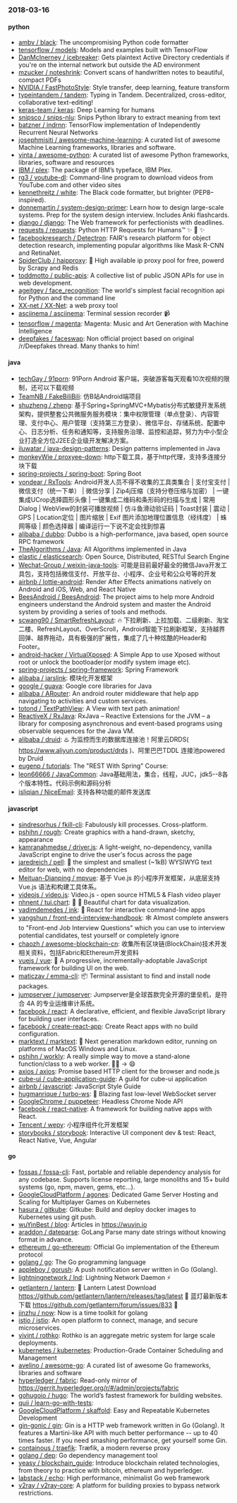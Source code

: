 ### 2018-03-16

#### python
* [ambv / black](https://github.com/ambv/black): The uncompromising Python code formatter
* [tensorflow / models](https://github.com/tensorflow/models): Models and examples built with TensorFlow
* [DanMcInerney / icebreaker](https://github.com/DanMcInerney/icebreaker): Gets plaintext Active Directory credentials if you're on the internal network but outside the AD environment
* [mzucker / noteshrink](https://github.com/mzucker/noteshrink): Convert scans of handwritten notes to beautiful, compact PDFs
* [NVIDIA / FastPhotoStyle](https://github.com/NVIDIA/FastPhotoStyle): Style transfer, deep learning, feature transform
* [typeintandem / tandem](https://github.com/typeintandem/tandem): Typing in Tandem. Decentralized, cross-editor, collaborative text-editing!
* [keras-team / keras](https://github.com/keras-team/keras): Deep Learning for humans
* [snipsco / snips-nlu](https://github.com/snipsco/snips-nlu): Snips Python library to extract meaning from text
* [batzner / indrnn](https://github.com/batzner/indrnn): TensorFlow implementation of Independently Recurrent Neural Networks
* [josephmisiti / awesome-machine-learning](https://github.com/josephmisiti/awesome-machine-learning): A curated list of awesome Machine Learning frameworks, libraries and software.
* [vinta / awesome-python](https://github.com/vinta/awesome-python): A curated list of awesome Python frameworks, libraries, software and resources
* [IBM / plex](https://github.com/IBM/plex): The package of IBM’s typeface, IBM Plex.
* [rg3 / youtube-dl](https://github.com/rg3/youtube-dl): Command-line program to download videos from YouTube.com and other video sites
* [kennethreitz / white](https://github.com/kennethreitz/white): The Black code formatter, but brighter (PEP8–inspired).
* [donnemartin / system-design-primer](https://github.com/donnemartin/system-design-primer): Learn how to design large-scale systems. Prep for the system design interview. Includes Anki flashcards.
* [django / django](https://github.com/django/django): The Web framework for perfectionists with deadlines.
* [requests / requests](https://github.com/requests/requests): Python HTTP Requests for Humans™ ✨ 🍰 ✨
* [facebookresearch / Detectron](https://github.com/facebookresearch/Detectron): FAIR's research platform for object detection research, implementing popular algorithms like Mask R-CNN and RetinaNet.
* [SpiderClub / haipproxy](https://github.com/SpiderClub/haipproxy): 💖 High available ip proxy pool for free, powerd by Scrapy and Redis
* [toddmotto / public-apis](https://github.com/toddmotto/public-apis): A collective list of public JSON APIs for use in web development.
* [ageitgey / face_recognition](https://github.com/ageitgey/face_recognition): The world's simplest facial recognition api for Python and the command line
* [XX-net / XX-Net](https://github.com/XX-net/XX-Net): a web proxy tool
* [asciinema / asciinema](https://github.com/asciinema/asciinema): Terminal session recorder 📹
* [tensorflow / magenta](https://github.com/tensorflow/magenta): Magenta: Music and Art Generation with Machine Intelligence
* [deepfakes / faceswap](https://github.com/deepfakes/faceswap): Non official project based on original /r/Deepfakes thread. Many thanks to him!

#### java
* [techGay / 91porn](https://github.com/techGay/91porn): 91Porn Android 客户端，突破游客每天观看10次视频的限制，还可以下载视频
* [TeamNB / FakeBiliBili](https://github.com/TeamNB/FakeBiliBili): 仿B站Android端项目
* [shuzheng / zheng](https://github.com/shuzheng/zheng): 基于Spring+SpringMVC+Mybatis分布式敏捷开发系统架构，提供整套公共微服务服务模块：集中权限管理（单点登录）、内容管理、支付中心、用户管理（支持第三方登录）、微信平台、存储系统、配置中心、日志分析、任务和通知等，支持服务治理、监控和追踪，努力为中小型企业打造全方位J2EE企业级开发解决方案。
* [iluwatar / java-design-patterns](https://github.com/iluwatar/java-design-patterns): Design patterns implemented in Java
* [monkeyWie / proxyee-down](https://github.com/monkeyWie/proxyee-down): http下载工具，基于http代理，支持多连接分块下载
* [spring-projects / spring-boot](https://github.com/spring-projects/spring-boot): Spring Boot
* [vondear / RxTools](https://github.com/vondear/RxTools): Android开发人员不得不收集的工具类集合 | 支付宝支付 | 微信支付（统一下单） | 微信分享 | Zip4j压缩（支持分卷压缩与加密） | 一键集成UCrop选择圆形头像 | 一键集成二维码和条形码的扫描与生成 | 常用Dialog | WebView的封装可播放视频 | 仿斗鱼滑动验证码 | Toast封装 | 震动 | GPS | Location定位 | 图片缩放 | Exif 图片添加地理位置信息（经纬度） | 蛛网等级 | 颜色选择器 | 编译运行一下说不定会找到惊喜
* [alibaba / dubbo](https://github.com/alibaba/dubbo): Dubbo is a high-performance, java based, open source RPC framework
* [TheAlgorithms / Java](https://github.com/TheAlgorithms/Java): All Algorithms implemented in Java
* [elastic / elasticsearch](https://github.com/elastic/elasticsearch): Open Source, Distributed, RESTful Search Engine
* [Wechat-Group / weixin-java-tools](https://github.com/Wechat-Group/weixin-java-tools): 可能是目前最好最全的微信Java开发工具包，支持包括微信支付、开放平台、小程序、企业号和公众号等的开发
* [airbnb / lottie-android](https://github.com/airbnb/lottie-android): Render After Effects animations natively on Android and iOS, Web, and React Native
* [BeesAndroid / BeesAndroid](https://github.com/BeesAndroid/BeesAndroid): The project aims to help more Android engineers understand the Android system and master the Android system by providing a series of tools and methods.
* [scwang90 / SmartRefreshLayout](https://github.com/scwang90/SmartRefreshLayout): 🔥 下拉刷新、上拉加载、二级刷新、淘宝二楼、RefreshLayout、OverScroll，Android智能下拉刷新框架，支持越界回弹、越界拖动，具有极强的扩展性，集成了几十种炫酷的Header和 Footer。
* [android-hacker / VirtualXposed](https://github.com/android-hacker/VirtualXposed): A Simple App to use Xposed without root or unlock the bootloader(or modify system image etc).
* [spring-projects / spring-framework](https://github.com/spring-projects/spring-framework): Spring Framework
* [alibaba / jarslink](https://github.com/alibaba/jarslink): 模块化开发框架
* [google / guava](https://github.com/google/guava): Google core libraries for Java
* [alibaba / ARouter](https://github.com/alibaba/ARouter): An android router middleware that help app navigating to activities and custom services.
* [totond / TextPathView](https://github.com/totond/TextPathView): A View with text path animation!
* [ReactiveX / RxJava](https://github.com/ReactiveX/RxJava): RxJava – Reactive Extensions for the JVM – a library for composing asynchronous and event-based programs using observable sequences for the Java VM.
* [alibaba / druid](https://github.com/alibaba/druid): ♨️ 为监控而生的数据库连接池！阿里云DRDS( https://www.aliyun.com/product/drds )、阿里巴巴TDDL 连接池powered by Druid
* [eugenp / tutorials](https://github.com/eugenp/tutorials): The "REST With Spring" Course:
* [leon66666 / JavaCommon](https://github.com/leon66666/JavaCommon): Java基础用法，集合，线程，JUC，jdk5--8各个版本特性。代码示例和源码分析
* [isliqian / NiceEmail](https://github.com/isliqian/NiceEmail): 支持各种功能的邮件发送库

#### javascript
* [sindresorhus / fkill-cli](https://github.com/sindresorhus/fkill-cli): Fabulously kill processes. Cross-platform.
* [pshihn / rough](https://github.com/pshihn/rough): Create graphics with a hand-drawn, sketchy, appearance
* [kamranahmedse / driver.js](https://github.com/kamranahmedse/driver.js): A light-weight, no-dependency, vanilla JavaScript engine to drive the user's focus across the page
* [jaredreich / pell](https://github.com/jaredreich/pell): 📝 the simplest and smallest (~1kB) WYSIWYG text editor for web, with no dependencies
* [Meituan-Dianping / mpvue](https://github.com/Meituan-Dianping/mpvue): 基于 Vue.js 的小程序开发框架，从底层支持 Vue.js 语法和构建工具体系。
* [videojs / video.js](https://github.com/videojs/video.js): Video.js - open source HTML5 & Flash video player
* [nhnent / tui.chart](https://github.com/nhnent/tui.chart): 🍞 🍯 Beautiful chart for data visualization.
* [vadimdemedes / ink](https://github.com/vadimdemedes/ink): 🌈 React for interactive command-line apps
* [yangshun / front-end-interview-handbook](https://github.com/yangshun/front-end-interview-handbook): 🕸 Almost complete answers to "Front-end Job Interview Questions" which you can use to interview potential candidates, test yourself or completely ignore
* [chaozh / awesome-blockchain-cn](https://github.com/chaozh/awesome-blockchain-cn): 收集所有区块链(BlockChain)技术开发相关资料，包括Fabric和Ethereum开发资料
* [vuejs / vue](https://github.com/vuejs/vue): 🖖 A progressive, incrementally-adoptable JavaScript framework for building UI on the web.
* [maticzav / emma-cli](https://github.com/maticzav/emma-cli): 📦 Terminal assistant to find and install node packages.
* [jumpserver / jumpserver](https://github.com/jumpserver/jumpserver): Jumpserver是全球首款完全开源的堡垒机，是符合 4A 的专业运维审计系统。
* [facebook / react](https://github.com/facebook/react): A declarative, efficient, and flexible JavaScript library for building user interfaces.
* [facebook / create-react-app](https://github.com/facebook/create-react-app): Create React apps with no build configuration.
* [marktext / marktext](https://github.com/marktext/marktext): 📝 Next generation markdown editor, running on platforms of MacOS Windows and Linux.
* [pshihn / workly](https://github.com/pshihn/workly): A really simple way to move a stand-alone function/class to a web worker. 🏋️‍♀️ → 😄
* [axios / axios](https://github.com/axios/axios): Promise based HTTP client for the browser and node.js
* [cube-ui / cube-application-guide](https://github.com/cube-ui/cube-application-guide): A guild for cube-ui application
* [airbnb / javascript](https://github.com/airbnb/javascript): JavaScript Style Guide
* [hugmanrique / turbo-ws](https://github.com/hugmanrique/turbo-ws): 💨 Blazing fast low-level WebSocket server
* [GoogleChrome / puppeteer](https://github.com/GoogleChrome/puppeteer): Headless Chrome Node API
* [facebook / react-native](https://github.com/facebook/react-native): A framework for building native apps with React.
* [Tencent / wepy](https://github.com/Tencent/wepy): 小程序组件化开发框架
* [storybooks / storybook](https://github.com/storybooks/storybook): Interactive UI component dev & test: React, React Native, Vue, Angular

#### go
* [fossas / fossa-cli](https://github.com/fossas/fossa-cli): Fast, portable and reliable dependency analysis for any codebase. Supports license reporting, large monoliths and 15+ build systems (go, npm, maven, gems, etc...).
* [GoogleCloudPlatform / agones](https://github.com/GoogleCloudPlatform/agones): Dedicated Game Server Hosting and Scaling for Multiplayer Games on Kubernetes
* [hasura / gitkube](https://github.com/hasura/gitkube): Gitkube: Build and deploy docker images to Kubernetes using git push.
* [wuYinBest / blog](https://github.com/wuYinBest/blog): Articles in https://wuyin.io
* [araddon / dateparse](https://github.com/araddon/dateparse): GoLang Parse many date strings without knowing format in advance.
* [ethereum / go-ethereum](https://github.com/ethereum/go-ethereum): Official Go implementation of the Ethereum protocol
* [golang / go](https://github.com/golang/go): The Go programming language
* [appleboy / gorush](https://github.com/appleboy/gorush): A push notification server written in Go (Golang).
* [lightningnetwork / lnd](https://github.com/lightningnetwork/lnd): Lightning Network Daemon ⚡️
* [getlantern / lantern](https://github.com/getlantern/lantern): 🔴 Lantern Latest Download https://github.com/getlantern/lantern/releases/tag/latest 🔴 蓝灯最新版本下载 https://github.com/getlantern/forum/issues/833 🔴
* [jinzhu / now](https://github.com/jinzhu/now): Now is a time toolkit for golang
* [istio / istio](https://github.com/istio/istio): An open platform to connect, manage, and secure microservices.
* [vivint / rothko](https://github.com/vivint/rothko): Rothko is an aggregate metric system for large scale deployments.
* [kubernetes / kubernetes](https://github.com/kubernetes/kubernetes): Production-Grade Container Scheduling and Management
* [avelino / awesome-go](https://github.com/avelino/awesome-go): A curated list of awesome Go frameworks, libraries and software
* [hyperledger / fabric](https://github.com/hyperledger/fabric): Read-only mirror of https://gerrit.hyperledger.org/r/#/admin/projects/fabric
* [gohugoio / hugo](https://github.com/gohugoio/hugo): The world’s fastest framework for building websites.
* [quii / learn-go-with-tests](https://github.com/quii/learn-go-with-tests): 
* [GoogleCloudPlatform / skaffold](https://github.com/GoogleCloudPlatform/skaffold): Easy and Repeatable Kubernetes Development
* [gin-gonic / gin](https://github.com/gin-gonic/gin): Gin is a HTTP web framework written in Go (Golang). It features a Martini-like API with much better performance -- up to 40 times faster. If you need smashing performance, get yourself some Gin.
* [containous / traefik](https://github.com/containous/traefik): Træfik, a modern reverse proxy
* [golang / dep](https://github.com/golang/dep): Go dependency management tool
* [yeasy / blockchain_guide](https://github.com/yeasy/blockchain_guide): Introduce blockchain related technologies, from theory to practice with bitcoin, ethereum and hyperledger.
* [labstack / echo](https://github.com/labstack/echo): High performance, minimalist Go web framework
* [v2ray / v2ray-core](https://github.com/v2ray/v2ray-core): A platform for building proxies to bypass network restrictions.
